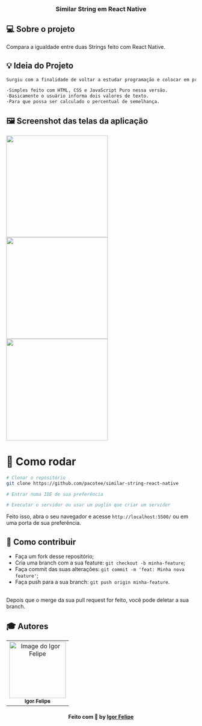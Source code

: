 <h3 align="center">
  Similar String em React Native
</h3>

## 💻 Sobre o projeto

Compara a igualdade entre duas Strings feito com React Native. 

## :bulb: Ideia do Projeto

```bash
Surgiu com a finalidade de voltar a estudar programação e colocar em prática.

-Simples feito com HTML, CSS e JavaScript Puro nessa versão.
-Basicamente o usuário informa dois valores de texto.
-Para que possa ser calculado o percentual de semelhança.

```
## 🖼 Screenshot das telas da aplicação 

<div>
  <img src="https://user-images.githubusercontent.com/83182736/128714601-85cfd9f4-6903-4440-97ef-590e8b4f0221.jpg" width="270px" />
  <img src="https://user-images.githubusercontent.com/83182736/128714609-f65f67b7-89c5-47ed-a730-94e96195a2dd.jpg" width="270px" />
  <img src="https://user-images.githubusercontent.com/83182736/128714607-16d31f54-328a-482c-b7d7-9ca6268b484a.jpg" width="270px" />
</div
<br/>
  
 # 👷 Como rodar

```bash
# Clonar o repositório
git clone https://github.com/pacotee/similar-string-react-native

# Entrar numa IDE de sua preferência 

# Executar o servidor ou usar um puglin que criar um servidor

```

Feito isso, abra o seu navegador e acesse `http://localhost:5500/`
ou em uma porta de sua preferência.

 ## 🤔 Como contribuir <br/>

- Faça um fork desse repositório; <br/>
- Cria uma branch com a sua feature: `git checkout -b minha-feature`;<br/>
- Faça commit das suas alterações: `git commit -m 'feat: Minha nova feature'`; <br/>
- Faça push para a sua branch: `git push origin minha-feature`.<br/>
<br/>
Depois que o merge da sua pull request for feito, você pode deletar a sua branch. <br/>


## :mortar_board: Autores

<table align="center">
    <tr>
        <td align="center">
            <a href="https://github.com/pacotee">
                <img src="https://user-images.githubusercontent.com/83182736/128571620-d38188d7-0a0c-4d80-a1cb-84cc174f76c3.jpeg" width="150px;" alt="Image do Igor Felipe" />
                <br />
                <sub><b>Igor Felipe</b></sub>
            </a>
        </td>    
    </tr>
</table>
<h4 align="center">
   Feito com 💜 by  <a href="https://www.linkedin.com/in/igor-felipe-5263b8212/" target="_blank"> Igor Felipe </a>
</h4>
